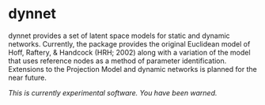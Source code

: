 # dynnet
dynnet provides a set of latent space models for static and
dynamic networks. Currently, the package provides the original Euclidean
model of Hoff, Raftery, & Handcock (HRH; 2002) along with a variation of the
model that uses reference nodes as a method of parameter
identification. Extensions to the Projection Model and dynamic networks is
planned for the near future.

*This is currently experimental software. You have been warned.*
